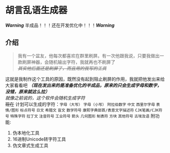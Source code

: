 # 胡言乱语生成器
***Warning*** 半成品！！！还在开发优化中！！！***Warning***
## 介绍
> 我有一个盆友，他每次都喜欢在群里刷屏。有一次他跟我说，只要我做出一款刷屏神器，会随机输出字符，我就再也不刷屏了  
> *~~其实他后面还是刷屏了，而且用的我写的工具~~*  
  
这就是我制作这个工具的原因，既然没有起到阻止刷屏的作用，我就把他发出来给大家看看吧 ***（现在发出来的是准备优化的半成品，原来的只会生成字母和数字，没错，原来就这么拉）***  
*就像之前说的，这个软件会随机生成字符*  
~~现在~~ 计划可以生成的字符：`字母（大写）` `字母（小写）` `阿拉伯数字` `中文` `西里尔字母` `表情/图形` `标点符号` `日文` `希腊文` `盲文` `数学符号` `康熙字典部首/表意文字描述符` `CJK笔画/CJK符号` `特殊字符` `拉丁文` `注音符号` `工业符号` `箭头` `几何图形` `制表符` `方块` `其他符号` `古埃及语`
附功能:
1. 伪本地化工具
2. 16进制Unicode转字符工具
3. 伪文章式生成工具